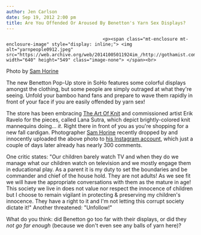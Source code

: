 ```yaml
---
author: Jen Carlson
date: Sep 19, 2012 2:00 pm
title: Are You Offended Or Aroused By Benetton's Yarn Sex Displays?
---
```


	
										<p><span class="mt-enclosure mt-enclosure-image" style="display: inline;"> <img alt="yarnpeople0912.jpeg" src="https://web.archive.org/web/20141005011924im_/http://gothamist.com/attachments/arts_jen/yarnpeople0912.jpeg" width="640" height="549" class="image-none"> </span><br>
<span class="photo_caption">Photo by <a href="https://web.archive.org/web/20141005011924/http://samhorine.com/">Sam Horine</a></span></p>

<p>The new Benetton Pop-Up store in SoHo features some colorful displays amongst the clothing, but some people are simply outraged at what they&apos;re seeing. Unfold your bamboo hand fans and prepare to wave them rapidly in front of your face if you are easily offended by yarn sex! </p>

<p>The store has been embracing <a href="https://web.archive.org/web/20141005011924/http://www.benetton.com/popup/image-gallery/ny_store_10/">The Art Of Knit</a> and commissioned artist Erik Ravelo for the pieces, called Lana Sutra, which depict brightly-colored knit mannequins doing... <em>it</em>. Right there in front of you as you&apos;re shopping for a new fall cardigan. Photographer <a href="https://web.archive.org/web/20141005011924/http://samhorine.com/">Sam Horine</a> recently dropped by and innocently uploaded the above photo to <a href="https://web.archive.org/web/20141005011924/http://instagram.com/p/Psk0bEivqP/">his Instagram account</a>, which just a couple of days later already has nearly 300 comments.  </p>

<p>One critic states: &quot;Our children barely watch TV and when they do we manage what our children watch on television and we mostly engage them in educational play. As a parent it is my duty to set the boundaries and be commander and chief of the house hold. They are not adults! As we see fit we will have the appropriate conversations with them as the mature in age! This society we live in does not value nor respect the innocence of children but I choose to remain vigilant in protecting &amp; preserving my children&apos;s innocence. They have a right to it and I&apos;m not letting this corrupt society dictate it!&quot; Another threatened: &quot;Unfollow!&quot;</p>

<p>What do you think: did Benetton go too far with their displays, or did they <em>not go far enough</em> (because we don&apos;t even see any balls of yarn here)?</p>					
										
									
				